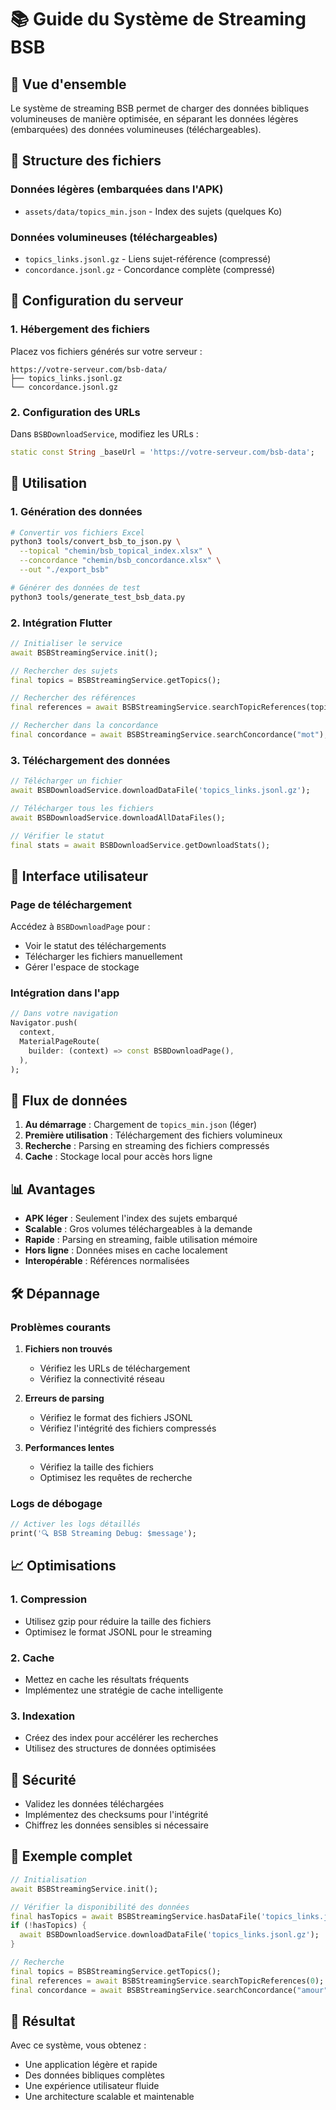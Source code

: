 # 📚 Guide du Système de Streaming BSB

## 🎯 **Vue d'ensemble**

Le système de streaming BSB permet de charger des données bibliques volumineuses de manière optimisée, en séparant les données légères (embarquées) des données volumineuses (téléchargeables).

## 📁 **Structure des fichiers**

### **Données légères (embarquées dans l'APK)**
- `assets/data/topics_min.json` - Index des sujets (quelques Ko)

### **Données volumineuses (téléchargeables)**
- `topics_links.jsonl.gz` - Liens sujet-référence (compressé)
- `concordance.jsonl.gz` - Concordance complète (compressé)

## 🚀 **Configuration du serveur**

### **1. Hébergement des fichiers**

Placez vos fichiers générés sur votre serveur :

```
https://votre-serveur.com/bsb-data/
├── topics_links.jsonl.gz
└── concordance.jsonl.gz
```

### **2. Configuration des URLs**

Dans `BSBDownloadService`, modifiez les URLs :

```dart
static const String _baseUrl = 'https://votre-serveur.com/bsb-data';
```

## 🔧 **Utilisation**

### **1. Génération des données**

```bash
# Convertir vos fichiers Excel
python3 tools/convert_bsb_to_json.py \
  --topical "chemin/bsb_topical_index.xlsx" \
  --concordance "chemin/bsb_concordance.xlsx" \
  --out "./export_bsb"

# Générer des données de test
python3 tools/generate_test_bsb_data.py
```

### **2. Intégration Flutter**

```dart
// Initialiser le service
await BSBStreamingService.init();

// Rechercher des sujets
final topics = BSBStreamingService.getTopics();

// Rechercher des références
final references = await BSBStreamingService.searchTopicReferences(topicId);

// Rechercher dans la concordance
final concordance = await BSBStreamingService.searchConcordance("mot");
```

### **3. Téléchargement des données**

```dart
// Télécharger un fichier
await BSBDownloadService.downloadDataFile('topics_links.jsonl.gz');

// Télécharger tous les fichiers
await BSBDownloadService.downloadAllDataFiles();

// Vérifier le statut
final stats = await BSBDownloadService.getDownloadStats();
```

## 📱 **Interface utilisateur**

### **Page de téléchargement**

Accédez à `BSBDownloadPage` pour :
- Voir le statut des téléchargements
- Télécharger les fichiers manuellement
- Gérer l'espace de stockage

### **Intégration dans l'app**

```dart
// Dans votre navigation
Navigator.push(
  context,
  MaterialPageRoute(
    builder: (context) => const BSBDownloadPage(),
  ),
);
```

## 🔄 **Flux de données**

1. **Au démarrage** : Chargement de `topics_min.json` (léger)
2. **Première utilisation** : Téléchargement des fichiers volumineux
3. **Recherche** : Parsing en streaming des fichiers compressés
4. **Cache** : Stockage local pour accès hors ligne

## 📊 **Avantages**

- **APK léger** : Seulement l'index des sujets embarqué
- **Scalable** : Gros volumes téléchargeables à la demande
- **Rapide** : Parsing en streaming, faible utilisation mémoire
- **Hors ligne** : Données mises en cache localement
- **Interopérable** : Références normalisées

## 🛠️ **Dépannage**

### **Problèmes courants**

1. **Fichiers non trouvés**
   - Vérifiez les URLs de téléchargement
   - Vérifiez la connectivité réseau

2. **Erreurs de parsing**
   - Vérifiez le format des fichiers JSONL
   - Vérifiez l'intégrité des fichiers compressés

3. **Performances lentes**
   - Vérifiez la taille des fichiers
   - Optimisez les requêtes de recherche

### **Logs de débogage**

```dart
// Activer les logs détaillés
print('🔍 BSB Streaming Debug: $message');
```

## 📈 **Optimisations**

### **1. Compression**
- Utilisez gzip pour réduire la taille des fichiers
- Optimisez le format JSONL pour le streaming

### **2. Cache**
- Mettez en cache les résultats fréquents
- Implémentez une stratégie de cache intelligente

### **3. Indexation**
- Créez des index pour accélérer les recherches
- Utilisez des structures de données optimisées

## 🔐 **Sécurité**

- Validez les données téléchargées
- Implémentez des checksums pour l'intégrité
- Chiffrez les données sensibles si nécessaire

## 📝 **Exemple complet**

```dart
// Initialisation
await BSBStreamingService.init();

// Vérifier la disponibilité des données
final hasTopics = await BSBStreamingService.hasDataFile('topics_links.jsonl.gz');
if (!hasTopics) {
  await BSBDownloadService.downloadDataFile('topics_links.jsonl.gz');
}

// Recherche
final topics = BSBStreamingService.getTopics();
final references = await BSBStreamingService.searchTopicReferences(0);
final concordance = await BSBStreamingService.searchConcordance("amour");
```

## 🎉 **Résultat**

Avec ce système, vous obtenez :
- Une application légère et rapide
- Des données bibliques complètes
- Une expérience utilisateur fluide
- Une architecture scalable et maintenable
